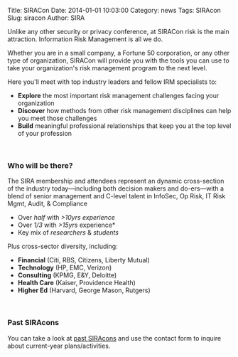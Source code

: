 Title: SIRACon
Date: 2014-01-01 10:03:00
Category: news
Tags: SIRAcon
Slug: siracon
Author: SIRA

Unlike any other security or privacy conference, at SIRACon risk is the main attraction.
Information Risk Management is all we do.

Whether you are in a small company, a Fortune 50 corporation, or any other type of organization, SIRACon will provide you with the tools you can use to take your organization's risk management program to the next level.

Here you'll meet with top industry leaders and fellow IRM specialists to:

- **Explore** the most important risk management challenges facing your organization
- **Discover** how methods from other risk management disciplines can help you meet those challenges
- **Build** meaningful professional relationships that keep you at the top level of your profession

&nbsp;
### Who will be there?

The SIRA membership and attendees represent an dynamic cross-section of the industry today—including both decision makers and do-ers—with a blend of senior management and C-level talent in InfoSec, Op Risk, IT Risk Mgmt, Audit, & Compliance

- Over *half* with *>10yrs experience*
- Over *1/3* with *>15yrs* experience*
- Key mix of *researchers* & *students*

Plus cross-sector diversity, including:

- **Financial** (Citi, RBS, Citizens, Liberty Mutual)
- **Technology** (HP, EMC, Verizon)
- **Consulting** (KPMG, E&Y, Deloitte)
- **Health Care** (Kaiser, Providence Health)
- **Higher Ed** (Harvard, George Mason, Rutgers)

&nbsp;
### Past SIRAcons

You can take a look at [past SIRAcons](/category/siracon.html) and use the contact form to inquire about current-year plans/activities.
